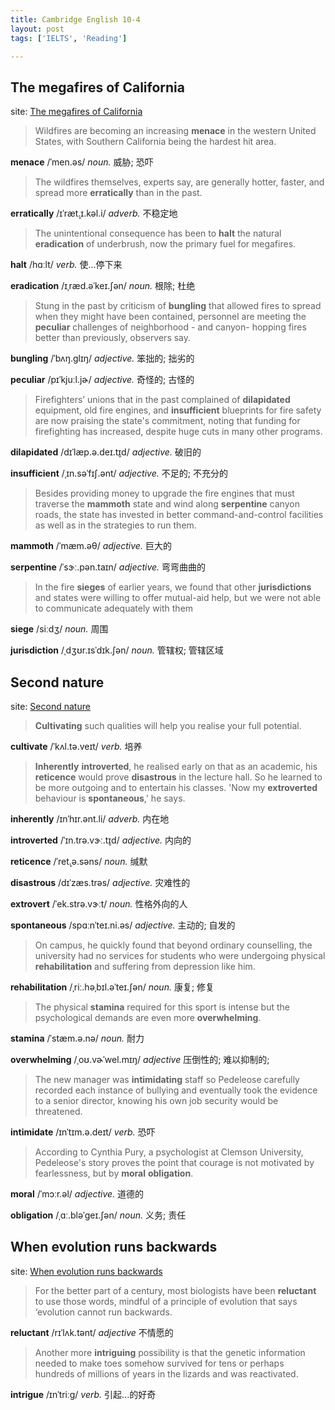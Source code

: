 ```yaml
---
title: Cambridge English 10-4
layout: post
tags: ['IELTS', 'Reading']

---
```


## The megafires of California

site: [The megafires of California](https://mini-ielts.com/460/reading/the-megafires-of-california)

> Wildfires are becoming an increasing **menace** in the western United States, with Southern California being the hardest hit area.

**menace** /ˈmen.əs/ *noun.* 威胁; 恐吓

> The wildfires themselves, experts say, are generally hotter, faster, and spread more **erratically** than in the past.

**erratically** /ɪˈræt̬.ɪ.kəl.i/ *adverb.* 不稳定地

> The unintentional consequence has been to **halt** the natural **eradication** of underbrush, now the primary fuel for megafires.

**halt** /hɑːlt/ *verb.* 使...停下来

**eradication** /ɪˌræd.əˈkeɪ.ʃən/ *noun.* 根除; 杜绝

> Stung in the past by criticism of **bungling** that allowed fires to spread when they might have been contained, personnel are meeting the **peculiar** challenges of neighborhood - and canyon- hopping fires better than previously, observers say.

**bungling** /ˈbʌŋ.ɡlɪŋ/ *adjective.* 笨拙的; 拙劣的

**peculiar** /pɪˈkjuːl.jɚ/ *adjective.* 奇怪的; 古怪的

> Firefighters’ unions that in the past complained of **dilapidated** equipment, old fire engines, and **insufficient** blueprints for fire safety are now praising the state's commitment, noting that funding for firefighting has increased, despite huge cuts in many other programs.

**dilapidated** /dɪˈlæp.ə.deɪ.t̬ɪd/ *adjective.* 破旧的

**insufficient** /ˌɪn.səˈfɪʃ.ənt/ *adjective.* 不足的; 不充分的

> Besides providing money to upgrade the fire engines that must traverse the **mammoth** state and wind along **serpentine** canyon roads, the state has invested in better command-and-control facilities as well as in the strategies to run them.

**mammoth** /ˈmæm.əθ/ *adjective.* 巨大的

**serpentine** /ˈsɝː.pən.taɪn/ *adjective.* 弯弯曲曲的

> In the fire **sieges** of earlier years, we found that other **jurisdictions** and states were willing to offer mutual-aid help, but we were not able to communicate adequately with them

**siege** /siːdʒ/ *noun.* 周围

**jurisdiction** /ˌdʒʊr.ɪsˈdɪk.ʃən/ *noun.* 管辖权; 管辖区域

## Second nature

site: [Second nature](https://mini-ielts.com/461/reading/second-nature)

> **Cultivating** such qualities will help you realise your full potential.

**cultivate** /ˈkʌl.tə.veɪt/ *verb.* 培养

> **Inherently** **introverted**, he realised early on that as an academic, his **reticence** would prove **disastrous** in the lecture hall. So he learned to be more outgoing and to entertain his classes. 'Now my **extroverted** behaviour is **spontaneous**,' he says.

**inherently** /ɪnˈhɪr.ənt.li/ *adverb.* 内在地

**introverted** /ˈɪn.trə.vɝː.t̬ɪd/ *adjective.* 内向的

**reticence** /ˈret̬.ə.səns/ *noun.* 缄默

**disastrous** /dɪˈzæs.trəs/ *adjective.* 灾难性的

**extrovert** /ˈek.strə.vɝːt/ *noun.* 性格外向的人

**spontaneous** /spɑːnˈteɪ.ni.əs/ *adjective.* 主动的; 自发的

> On campus, he quickly found that beyond ordinary counselling, the university had no services for students who were undergoing physical **rehabilitation** and suffering from depression like him.

**rehabilitation** /ˌriː.həˌbɪl.əˈteɪ.ʃən/ *noun.* 康复; 修复

> The physical **stamina** required for this sport is intense but the psychological demands are even more **overwhelming**.

**stamina** /ˈstæm.ə.nə/ *noun.* 耐力

**overwhelming** /ˌoʊ.vɚˈwel.mɪŋ/ *adjective* 压倒性的; 难以抑制的;

> The new manager was **intimidating** staff so Pedeleose carefully recorded each instance of bullying and eventually took the evidence to a senior director, knowing his own job security would be threatened.

**intimidate** /ɪnˈtɪm.ə.deɪt/ *verb.* 恐吓

> According to Cynthia Pury, a psychologist at Clemson University, Pedeleose's story proves the point that courage is not motivated by fearlessness, but by **moral** **obligation**.

**moral** /ˈmɔːr.əl/ *adjective.* 道德的

**obligation** /ˌɑː.bləˈɡeɪ.ʃən/ *noun.* 义务; 责任

## When evolution runs backwards

site: [When evolution runs backwards](https://mini-ielts.com/462/reading/when-evolution-runs-backwards)

> For the better part of a century, most biologists have been **reluctant** to use those words, mindful of a principle of evolution that says ‘evolution cannot run backwards.

**reluctant** /rɪˈlʌk.tənt/ *adjective* 不情愿的

> Another more **intriguing** possibility is that the genetic information needed to make toes somehow survived for tens or perhaps hundreds of millions of years in the lizards and was reactivated.

**intrigue** /ɪnˈtriːɡ/ *verb.* 引起...的好奇

